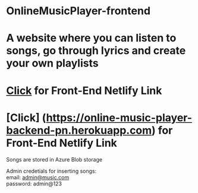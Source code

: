 # OnlineMusicPlayer-frontend

# A website where you can listen to songs, go through lyrics and create your own playlists 

# [Click](https://music-player-008.netlify.app/) for Front-End Netlify Link

# [Click] (https://online-music-player-backend-pn.herokuapp.com) for Front-End Netlify Link

Songs are stored in Azure Blob storage

Admin credetials for inserting songs:    
email: admin@music.com   
password: admin@123
